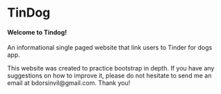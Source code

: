 <h1>TinDog</h1>
<h4>Welcome to Tindog!</h4>

<p>An informational single paged website that link users to Tinder for dogs app. </p>

<p> This website was created to practice bootstrap in depth. If you have any suggestions on how to improve it, please do not hesitate to send me an email at bdorsinvil@gmail.com. Thank you! </p>

